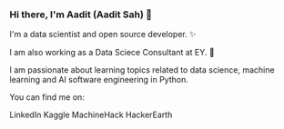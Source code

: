 ### Hi there, I'm Aadit (Aadit Sah) 👋
I'm a data scientist and open source developer. ✨

I am also working as a Data Sciece Consultant at EY. 🚀

I am passionate about learning topics related to data science, machine learning and AI software engineering in Python.

You can find me on:

LinkedIn
Kaggle
MachineHack
HackerEarth

<!--
**AADITSAH/AADITSAH** is a ✨ _special_ ✨ repository because its `README.md` (this file) appears on your GitHub profile.

Here are some ideas to get you started:

- 🔭 I’m currently working on ...
- 🌱 I’m currently learning ...
- 👯 I’m looking to collaborate on ...
- 🤔 I’m looking for help with ...
- 💬 Ask me about ...
- 📫 How to reach me: ...
- 😄 Pronouns: ...
- ⚡ Fun fact: ...
-->
